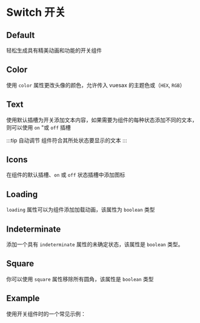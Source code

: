 # Switch 开关

<card>

## Default

轻松生成具有精美动画和功能的开关组件

</card>

<card subtitle="Color">

## Color

使用 `color` 属性更改头像的颜色，允许传入 vuesax 的主题色或（`HEX`, `RGB`）

</card>

<card subtitle="Text">

## Text

使用默认插槽为开关添加文本内容，如果需要为组件的每种状态添加不同的文本，则可以使用 `on` "或 `off` 插槽

:::tip 自动调节
  组件符合其所处状态要显示的文本
:::

</card>

<card subtitle="Icons">

## Icons

在组件的默认插槽、`on` 或 `off` 状态插槽中添加图标

</card>

<card subtitle="Loading">

## Loading

`loading` 属性可以为组件添加加载动画，该属性为 `boolean` 类型

</card>

<card subtitle="Indeterminate">

## Indeterminate

添加一个具有 `indeterminate` 属性的未确定状态，该属性是 `boolean` 类型。

</card>

<card subtitle="Square">

## Square

你可以使用 `square` 属性移除所有圆角，该属性是 `boolean` 类型

</card>

<card subtitle="Example">

## Example

使用开关组件时的一个常见示例：

</card>

<script setup>
import Api from "../../../../theme/global-components/template/API.tsx"
</script>

<Api/>
